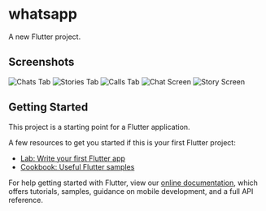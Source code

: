 # whatsapp

A new Flutter project.

## Screenshots

![Chats Tab](/chats_tab.jpg)
![Stories Tab](/stories_tab.jpg)
![Calls Tab](/calls_tab.jpg)
![Chat Screen](/chat_screen.jpg)
![Story Screen](/image_story.jpg)

## Getting Started

This project is a starting point for a Flutter application.

A few resources to get you started if this is your first Flutter project:

- [Lab: Write your first Flutter app](https://flutter.dev/docs/get-started/codelab)
- [Cookbook: Useful Flutter samples](https://flutter.dev/docs/cookbook)

For help getting started with Flutter, view our
[online documentation](https://flutter.dev/docs), which offers tutorials,
samples, guidance on mobile development, and a full API reference.
